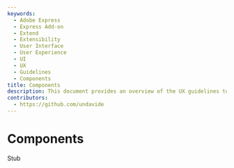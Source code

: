 ```yaml
---
keywords:
  - Adobe Express
  - Express Add-on 
  - Extend
  - Extensibility
  - User Interface
  - User Experience
  - UI
  - UX
  - Guidelines
  - Components
title: Components
description: This document provides an overview of the UX guidelines to follow when designing your Adobe Express add-on.
contributors:
  - https://github.com/undavide
---
```


# Components

Stub
